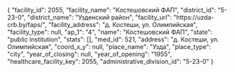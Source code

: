 {
    "facility_id": 2055,
    "facility_name": "Костешовский ФАП",
    "district_id": "5-23-0",
    "district_name": "Узденский район",
    "facility_url": "https:\/\/uzda-crb.by\/faps\/",
    "facility_address": "д. Костеши, ул. Олимпийская",
    "facility_type": null,
    "ap_1": "4",
    "name": "Костешовский ФАП",
    "state": "public institution",
    "stats": [],
    "med_id": 521,
    "address": "д. Костеши, ул. Олимпийская",
    "coord_x_y": null,
    "place_name": "Узда",
    "place_type": "city",
    "year_of_closing": null,
    "year_of_opening": "1955",
    "healthcare_facility_key": 2055,
    "administrative_division_id": "5-23-0"
}
